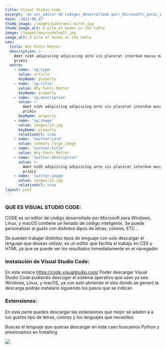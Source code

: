 ```yaml
---
title: Visual Studio Code
excerpt: "es un\_editor de código\_desarrollado por\_Microsoft\_para\_Windows,\_Linux\_y\_ macOS, contiene un llenado de código inteligente. Se puede personalizar al gusto con\ndistintos dipos de letras, colores, ETC…"
date: '2021-06-27'
thumb_image: /images/panoramic-birch.jpg
thumb_image_alt: A pile of books on the table
image: /images/maxresdefault.jpg
image_alt: A pile of books on the table
seo:
  title: Why Fonts Matter
  description: >-
    Amet nibh adipiscing adipiscing ante vis placerat interdum massa massa
    primis
  extra:
    - name: 'og:type'
      value: article
      keyName: property
    - name: 'og:title'
      value: Why Fonts Matter
      keyName: property
    - name: 'og:description'
      value: >-
        Amet nibh adipiscing adipiscing ante vis placerat interdum massa massa
        primis
      keyName: property
    - name: 'og:image'
      value: images/12.jpg
      keyName: property
      relativeUrl: true
    - name: 'twitter:card'
      value: summary_large_image
    - name: 'twitter:title'
      value: Why Fonts Matter
    - name: 'twitter:description'
      value: >-
        Amet nibh adipiscing adipiscing ante vis placerat interdum massa massa
        primis
    - name: 'twitter:image'
      value: images/12.jpg
      relativeUrl: true
layout: post
---
```

### **QUE ES VISUAL STUDIO CODE:**

CODE es un editor de código desarrollado por Microsoft para Windows, Linux, y macOS contiene un llenado de código inteligente. Se puede personalizar al gusto con distintos dipos de letras, colores, ETC…

Se pueden trabajar distintos tipos de lenguaje
con solo descargar el lenguaje que deseas utilizar, es un editor que facilita
el trabajo en CSS y HTML ya que se puede ver los resultados inmediatamente en
el navegador

### **Instalación de Visual Studio Code:**

En este enlace <https://code.visualstudio.com/>  Poder descargar Visual Studio Code pudiendo descoger el sistema operativo que uses ya sea Windows, Linux, y macOS, ya con esto abriendo el sitio donde se generó la descarga podrás instalarlo siguiendo los pasos que se indican 

### **Extensiones:**

En esta parte puedes descargar las extensiones que mejor se adaten a a tus gustos tipo de letras, colores y los lenguajes que necesites: 

Buscas el lenguaje que quieras descargar en este caso buscamos Python y presionamos en Installing  

![](https://www.notion.so/image/https%3A%2F%2Fs3-us-west-2.amazonaws.com%2Fsecure.notion-static.com%2Ff4eee7d6-fa0d-407b-905e-273b16854aa2%2FIMG\_20210513\_214741.png?table=block\&id=ac08ed7d-f993-42f5-bd17-4f2393173847\&spaceId=13328bea-cc89-4468-bfca-ebe605b88e65\&width=1860\&userId=514977c9-36d0-4e2d-886a-4c4d0a56974e\&cache=v2)








